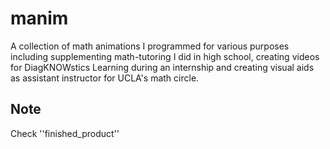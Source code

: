 # manim
A collection of math animations I programmed for various purposes including supplementing math-tutoring I did in high school, creating videos for DiagKNOWstics Learning during an internship and creating visual aids as assistant instructor for UCLA's math circle.

## Note

Check ''finished_product'' 
